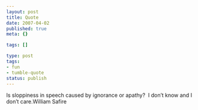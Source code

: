 ```yaml
---
layout: post
title: Quote
date: 2007-04-02
published: true
meta: {}

tags: []

type: post
tags:
- fun
- tumble-quote
status: publish
---
```

<!-- blockquote  -->Is sloppiness in speech caused by ignorance or apathy?  I don&#8217;t know and I don&#8217;t care.<!-- endblockquote  -->William Safire
